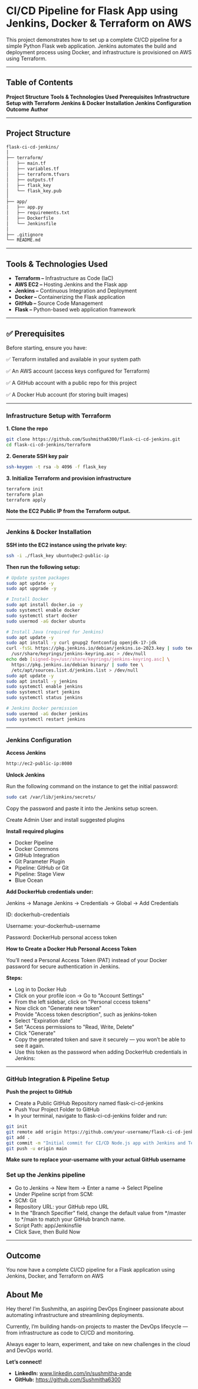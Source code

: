 # CI/CD Pipeline for Flask App using Jenkins, Docker & Terraform on AWS

This project demonstrates how to set up a complete CI/CD pipeline for a simple Python Flask web application. Jenkins automates the build and deployment process using Docker, and infrastructure is provisioned on AWS using Terraform.

---

## Table of Contents

**Project Structure**
**Tools & Technologies Used**
**Prerequisites**
**Infrastructure Setup with Terraform**
**Jenkins & Docker Installation**
**Jenkins Configuration**
**Outcome**
**Author**

---

## Project Structure
```bash
flask-ci-cd-jenkins/
│
├── terraform/
│   ├── main.tf
│   ├── variables.tf
│   ├── terraform.tfvars
│   ├── outputs.tf
│   ├── flask_key
│   └── flask_key.pub
│
├── app/
│   ├── app.py
│   ├── requirements.txt
│   ├── Dockerfile
│   └── Jenkinsfile
│
├── .gitignore
└── README.md
```

---

## Tools & Technologies Used

- **Terraform –** Infrastructure as Code (IaC)
- **AWS EC2 –** Hosting Jenkins and the Flask app
- **Jenkins –** Continuous Integration and Deployment
- **Docker –** Containerizing the Flask application
- **GitHub –** Source Code Management
- **Flask –** Python-based web application framework

---

## ✅ Prerequisites

Before starting, ensure you have:

✅ Terraform installed and available in your system path

✅ An AWS account (access keys configured for Terraform)

✅ A GitHub account with a public repo for this project

✅ A Docker Hub account (for storing built images)

---

### Infrastructure Setup with Terraform

**1. Clone the repo**
```bash
git clone https://github.com/Sushmitha6300/flask-ci-cd-jenkins.git
cd flask-ci-cd-jenkins/terraform
```

**2. Generate SSH key pair**
```bash
ssh-keygen -t rsa -b 4096 -f flask_key
```

**3. Initialize Terraform and provision infrastructure**
```bash
terraform init
terraform plan
terraform apply
```

**Note the EC2 Public IP from the Terraform output.**

---

### Jenkins & Docker Installation

**SSH into the EC2 instance using the private key:**
```bash
ssh -i ./flask_key ubuntu@ec2-public-ip
```

**Then run the following setup:**
```bash
# Update system packages
sudo apt update -y
sudo apt upgrade -y

# Install Docker
sudo apt install docker.io -y
sudo systemctl enable docker
sudo systemctl start docker
sudo usermod -aG docker ubuntu

# Install Java (required for Jenkins)
sudo apt update -y
sudo apt install -y curl gnupg2 fontconfig openjdk-17-jdk
curl -fsSL https://pkg.jenkins.io/debian/jenkins.io-2023.key | sudo tee \
  /usr/share/keyrings/jenkins-keyring.asc > /dev/null
echo deb [signed-by=/usr/share/keyrings/jenkins-keyring.asc] \
  https://pkg.jenkins.io/debian binary/ | sudo tee \
  /etc/apt/sources.list.d/jenkins.list > /dev/null
sudo apt update -y
sudo apt install -y jenkins
sudo systemctl enable jenkins
sudo systemctl start jenkins
sudo systemctl status jenkins

# Jenkins Docker permission
sudo usermod -aG docker jenkins
sudo systemctl restart jenkins
```

---

### Jenkins Configuration

**Access Jenkins**
```bash
http://ec2-public-ip:8080
```
**Unlock Jenkins**

Run the following command on the instance to get the initial password:
```bash
sudo cat /var/lib/jenkins/secrets/
```

Copy the password and paste it into the Jenkins setup screen.

Create Admin User and install suggested plugins

**Install required plugins**

- Docker Pipeline
- Docker Commons
- GitHub Integration
- Git Parameter Plugin
- Pipeline: GitHub or Git
- Pipeline: Stage View
- Blue Ocean 

**Add DockerHub credentials under:**

Jenkins → Manage Jenkins → Credentials → Global → Add Credentials

ID: dockerhub-credentials

Username: your-dockerhub-username

Password: DockerHub personal access token

**How to Create a Docker Hub Personal Access Token**

You’ll need a Personal Access Token (PAT) instead of your Docker password for secure authentication in Jenkins.

**Steps:**

- Log in to Docker Hub
- Click on your profile icon → Go to "Account Settings"
- From the left sidebar, click on "Personal cccess tokens"
- Now click on "Generate new token"
- Provide "Access token description", such as jenkins-token
- Select "Expiration date"
- Set "Access permissions to "Read, Write, Delete"
- Click "Generate"
- Copy the generated token and save it securely — you won’t be able to see it again.
- Use this token as the password when adding DockerHub credentials in Jenkins:

---

### GitHub Integration & Pipeline Setup

**Push the project to GitHub**

- Create a Public GitHub Repository named flask-ci-cd-jenkins
- Push Your Project Folder to GitHub
- In your terminal, navigate to flask-ci-cd-jenkins folder and run:
```bash
git init
git remote add origin https://github.com/your-username/flask-ci-cd-jenkins.git
git add .
git commit -m "Initial commit for CI/CD Node.js app with Jenkins and Terraform"
git push -u origin main
```

**Make sure to replace your-username with your actual GitHub username**

### Set up the Jenkins pipeline
- Go to Jenkins → New Item → Enter a name → Select Pipeline
- Under Pipeline script from SCM:
- SCM: Git
- Repository URL: your GitHub repo URL
- In the "Branch Specifier" field, change the default value from */master to */main to match your GitHub branch name.
- Script Path: app/Jenkinsfile
- Click Save, then Build Now

---

## Outcome

You now have a complete CI/CD pipeline for a Flask application using Jenkins, Docker, and Terraform on AWS

## About Me

Hey there! I’m Sushmitha, an aspiring DevOps Engineer passionate about automating infrastructure and streamlining deployments.

Currently, I’m building hands-on projects to master the DevOps lifecycle — from infrastructure as code to CI/CD and monitoring.

Always eager to learn, experiment, and take on new challenges in the cloud and DevOps world.

**Let’s connect!**

- **LinkedIn:** www.linkedin.com/in/sushmitha-ande
- **GitHub:** https://github.com/Sushmitha6300
